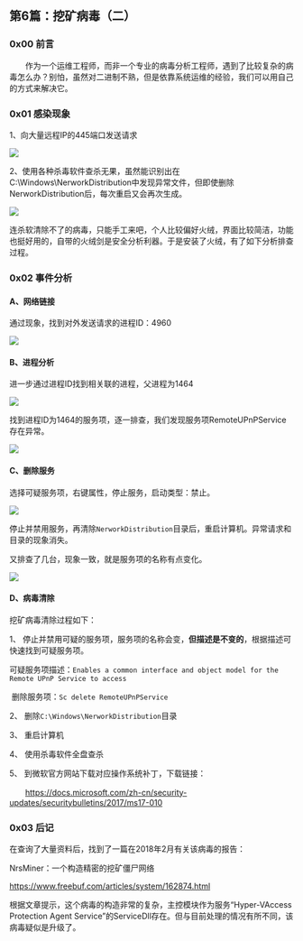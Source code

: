 ## 第6篇：挖矿病毒（二）

### 0x00 前言

　　作为一个运维工程师，而非一个专业的病毒分析工程师，遇到了比较复杂的病毒怎么办？别怕，虽然对二进制不熟，但是依靠系统运维的经验，我们可以用自己的方式来解决它。

### 0x01 感染现象

1、向大量远程IP的445端口发送请求

![](http://img-upaiyun-own.test.upcdn.net/win-10-1.png)

2、使用各种杀毒软件查杀无果，虽然能识别出在C:\Windows\NerworkDistribution中发现异常文件，但即使删除NerworkDistribution后，每次重启又会再次生成。 

![](http://img-upaiyun-own.test.upcdn.net/win-10-2.jpg)

连杀软清除不了的病毒，只能手工来吧，个人比较偏好火绒，界面比较简洁，功能也挺好用的，自带的火绒剑是安全分析利器。于是安装了火绒，有了如下分析排查过程。

### 0x02 事件分析

#### A、网络链接

通过现象，找到对外发送请求的进程ID：4960

![](http://img-upaiyun-own.test.upcdn.net/win-10-3.png)

#### B、进程分析

进一步通过进程ID找到相关联的进程，父进程为1464

![](http://img-upaiyun-own.test.upcdn.net/win-10-4.png)

找到进程ID为1464的服务项，逐一排查，我们发现服务项RemoteUPnPService存在异常。 

![](http://img-upaiyun-own.test.upcdn.net/win-10-5.png)

#### C、删除服务

选择可疑服务项，右键属性，停止服务，启动类型：禁止。

![](http://img-upaiyun-own.test.upcdn.net/win-10-6.png)

停止并禁用服务，再清除`NerworkDistribution`目录后，重启计算机。异常请求和目录的现象消失。

又排查了几台，现象一致，就是服务项的名称有点变化。

![](http://img-upaiyun-own.test.upcdn.net/win-10-7.png)

#### D、病毒清除

挖矿病毒清除过程如下：

1、 停止并禁用可疑的服务项，服务项的名称会变，**但描述是不变的**，根据描述可快速找到可疑服务项。

​	可疑服务项描述：`Enables a common interface and object model for the Remote UPnP Service to access`

​	删除服务项：`Sc delete RemoteUPnPService`

2、  删除`C:\Windows\NerworkDistribution`目录

3、  重启计算机

4、  使用杀毒软件全盘查杀

5、  到微软官方网站下载对应操作系统补丁，下载链接：

　　https://docs.microsoft.com/zh-cn/security-updates/securitybulletins/2017/ms17-010

### 0x03 后记

在查询了大量资料后，找到了一篇在2018年2月有关该病毒的报告：

NrsMiner：一个构造精密的挖矿僵尸网络

https://www.freebuf.com/articles/system/162874.html

根据文章提示，这个病毒的构造非常的复杂，主控模块作为服务“Hyper-VAccess Protection Agent Service”的ServiceDll存在。但与目前处理的情况有所不同，该病毒疑似是升级了。


